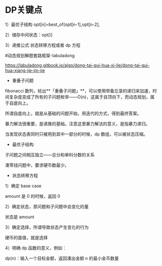 # DP关键点

1）最优子结构 opt[n]=best_of(opt[n-1],opt[n-2],

2）储存中间状态：opt[i]

3）递推公式 状态转移方程或者 dp 方程

#动态规划解题套路框架-labuladong

https://labuladong.gitbook.io/algo/dong-tai-gui-hua-xi-lie/dong-tai-gui-hua-xiang-jie-jin-jie

- 重叠子问题

fibonacci 数列，给出**「重叠子问题」**，可以使用带备忘录的递归来加速，时间复杂度变成了所有的子问题枚举——O(n)，这属于自顶向下，而动态规划，属于自底向上。

所谓自底向上，就是从基础的问题开始，用迭代的方式，得到最终答案。

暴力解法很重要，是递推的基础。注意这里暴力解法的意义，是指暴力递归。

当发现状态表同时只被用到其中一部分的时候，dp 数组，可以被状态压缩。

- 最优子结构

子问题之间相互独立——总分和单科分数的关系

凑零钱问题中，要求硬币数最少。

- 状态转移方程

1）确定 base case

amount 是 0 的时候，返回 0

2）确定状态，原问题和子问题中会变化的量

状态是 amount

3）确定选择，所谓导致状态产生变化的行为

硬币的面值，就是选择

4）明确 dp 函数的意义，例如：

dp(n)：输入一个目标金额，返回凑出金额 n 的最小金币数量